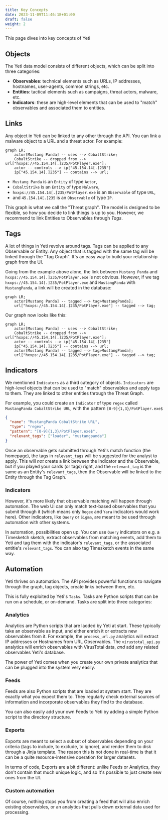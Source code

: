 ```yaml
---
title: Key Concepts
date: 2023-11-09T11:46:18+01:00
draft: false
weight: 2
---
```


This page dives into key concepts of Yeti

## Objects

The Yeti data model consists of different objects, which can be split into three
categories:

- **Observables**: technical elements such as URLs, IP addresses, hostnames,
  user-agents, common strings, etc.
- **Entities**: tactical elements such as campaigns, threat actors, malware,
  etc.
- **Indicators**: these are high-level elements that can be used to "match"
  observables and associated them to entities.

## Links

Any object in Yeti can be linked to any other through the API. You can link a
malware object to a URL and a threat actor. For example:

```mermaid
graph LR;
    actor[Mustang Panda] -- uses --> CobaltStrike;
    CobaltStrike -- dropped from --> url["hxxps://45.154.14[.]235/PotPlayer.exe"];
    actor -- controls --> ip["45.154.14[.]235"]
    ip["45.154.14[.]235"] -- contains --> url;
```

- `Mustang Panda` is an `Entity` of type `Actor`,
- `CobaltStrike` is an `Entity` of type `Malware`,
- `hxxps://45.154.14[.]235/PotPlayer.exe` is an `Observable` of type `URL`,
- and `45.154.14[.]235` is an `Observable` of type `IP`.

This graph is what we call the "Threat graph". The model is designed to be
flexible, so how you decide to link things is up to you. However, we recommend
to link Entities to Observables through _Tags_.

## Tags

A lot of things in Yeti revolve around tags. Tags can be applied to any
Observable or Entity. Any object that is tagged with the same tag will be linked
through the "Tag Graph". It's an easy way to build your relationship graph from
the UI.

Going from the example above alone, the link between `Mustang Panda` and
`hxxps://45.154.14[.]235/PotPlayer.exe` is not obvious. However, if we tag
`hxxps://45.154.14[.]235/PotPlayer.exe` and `MustangPanda` with `MustangPanda`,
a link will be created in the database:

```mermaid
graph LR;
    actor[Mustang Panda] -- tagged --> tag>MustangPanda];
    url["hxxps://45.154.14[.]235/PotPlayer.exe"] -- tagged --> tag;
```

Our graph now looks like this:

```mermaid
graph LR;
    actor[Mustang Panda] -- uses --> CobaltStrike;
    CobaltStrike -- dropped from --> url["hxxps://45.154.14[.]235/PotPlayer.exe"];
    actor -- controls --> ip["45.154.14[.]235"]
    ip["45.154.14[.]235"] -- contains --> url;
    actor[Mustang Panda] -- tagged --> tag>MustangPanda];
    url["hxxps://45.154.14[.]235/PotPlayer.exe"] -- tagged --> tag;
```

## Indicators

We mentioned `Indicators` as a third category of objects. `Indicators` are
high-level objects that can be used to "match" observables and apply tags to
them. They are linked to other entities through the Threat Graph.

For example, you could create an `Indicator` of type `regex` called
`MustangPanda CobaltStrike URL`, with the pattern `[0-9]{1,3}/PotPlayer.exe$`

```json
{
  "name": "MustangPanda CobaltStrike URL",
  "type": "regex",
  "pattern": "[0-9]{1,3}/PotPlayer.exe$",
  "relevant_tags": ["loader", "mustangpanda"]
}
```

Once an observable gets submitted through Yeti's match function (the homepage),
the tags in `relevant_tags` will be suggested for the analyst to apply. This
will _not_ create a link between the Indicator and the Observable, but if you
played your cards (or tags) right, and the `relevant_tag` is the same as an
Entity's `relevant_tags`, then the Observable will be linked to the Entity
through the Tag Graph.

### Indicators

However, it's more likely that observable matching will happen through
automation. The web UI can only match text-based observables that you submit
through it (which means only `Regex` and `Yara` indicators would work here).
Other indicators, like `Query` or `Sigma`, are meant to be used through
automation with other systems.

In automation, possibilities open up. You can use `Query` indicators on e.g. a
Timesketch sketch, extract observables from matching events, add them to Yeti
and tag them with the indicator's `relevant_tags`, or the associated entitie's
`relevant_tags`. You can also tag Timesketch events in the same way.

## Automation

Yeti thrives on automation. The API provides powerful functions to navigate
through the graph, tag objects, create links between them, etc.

This is fully exploited by Yeti's `Tasks`. Tasks are Python scripts that can be
run on a schedule, or on-demand. Tasks are split into three categories:

### Analytics

Analytics are Python scripts that are laoded by Yeti at start. These typically
take an observable as input, and either enrich it or extracts new observables
from it. For example, the `process_url.py` analytics will extract IP addresses
or Hostnames from URL Observables. The `virustotal_api.py` analytics will enrich
observables with VirusTotal data, _and_ add any related observables Yeti's
database.

The power of Yeti comes when you create your own private analytics that can be
plugged into the system very easily.

### Feeds

Feeds are also Python scripts that are loaded at system start. They are exactly
what you expect them to. They regularly check external sources of information
and incorporate observables they find to the database.

You can also easily add your own Feeds to Yeti by adding a simple Python script
to the directory structure.

### Exports

Exports are meant to select a subset of observables depending on your criteria
(tags to include, to exclude, to ignore), and render them to disk through a
Jinja template. The reason this is not done in real-time is that it can be a
quite resource-intensive operation for larger datasets.

In terms of code, Exports are a bit different: unlike Feeds or Analytics, they
don't contain that much unique logic, and so it's possible to just create
new ones from the UI.

### Custom automation

Of course, nothing stops you from creating a feed that will also enrich existing
observables, or an analytics that pulls down external data used for processing.
